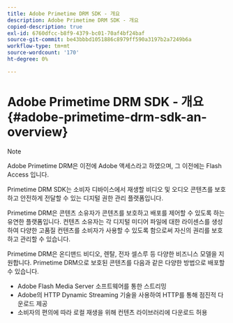 ```yaml
---
title: Adobe Primetime DRM SDK - 개요
description: Adobe Primetime DRM SDK - 개요
copied-description: true
exl-id: 6760dfcc-b8f9-4379-bc01-70af4bf24baf
source-git-commit: be43bbbd1051886c8979ff590a3197b2a7249b6a
workflow-type: tm+mt
source-wordcount: '170'
ht-degree: 0%

---
```


# Adobe Primetime DRM SDK - 개요 {#adobe-primetime-drm-sdk-an-overview}

>[!NOTE]
>
>Adobe Primetime DRM은 이전에 Adobe 액세스라고 하였으며, 그 이전에는 Flash Access 입니다.

Primetime DRM SDK는 소비자 디바이스에서 재생할 비디오 및 오디오 콘텐츠를 보호하고 안전하게 전달할 수 있는 디지털 권한 관리 플랫폼입니다.

Primetime DRM은 콘텐츠 소유자가 콘텐츠를 보호하고 배포를 제어할 수 있도록 하는 유연한 플랫폼입니다. 컨텐츠 소유자는 각 디지털 미디어 파일에 대한 라이센스를 생성하여 다양한 고품질 컨텐츠를 소비자가 사용할 수 있도록 함으로써 자신의 권리를 보호하고 관리할 수 있습니다.

Primetime DRM은 온디맨드 비디오, 렌탈, 전자 셀스루 등 다양한 비즈니스 모델을 지원합니다. Primetime DRM으로 보호된 콘텐츠를 다음과 같은 다양한 방법으로 배포할 수 있습니다.

* Adobe Flash Media Server 소프트웨어를 통한 스트리밍
* Adobe의 HTTP Dynamic Streaming 기술을 사용하여 HTTP를 통해 점진적 다운로드 제공
* 소비자의 편의에 따라 로컬 재생을 위해 컨텐츠 라이브러리에 다운로드 허용
